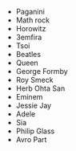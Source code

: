 * Paganini
* Math rock
* Horowitz
* 3emfira
* Tsoi
* Beatles
* Queen
* George Formby
* Roy Smeck
* Herb Ohta San
* Eminem
* Jessie Jay
* Adele
* Sia
* Philip Glass
* Avro Part
